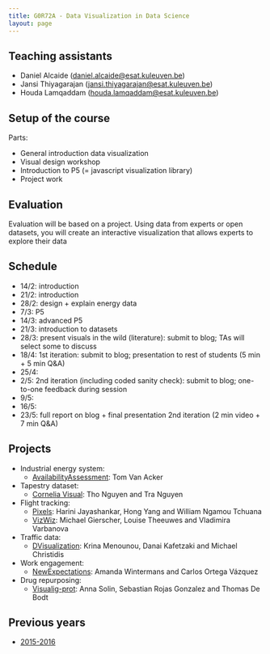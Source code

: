 ```yaml
---
title: G0R72A - Data Visualization in Data Science
layout: page
---
```

## Teaching assistants
* Daniel Alcaide (daniel.alcaide@esat.kuleuven.be)
* Jansi Thiyagarajan (jansi.thiyagarajan@esat.kuleuven.be)
* Houda Lamqaddam (houda.lamqaddam@esat.kuleuven.be)

## Setup of the course
Parts:

* General introduction data visualization
* Visual design workshop
* Introduction to P5 (= javascript visualization library)
* Project work

## Evaluation

Evaluation will be based on a project. Using data from experts or open datasets, you will create an interactive visualization that allows experts to explore their data

## Schedule

* 14/2: introduction
* 21/2: introduction
* 28/2: design + explain energy data
* 7/3: P5
* 14/3: advanced P5
* 21/3: introduction to datasets
* 28/3: present visuals in the wild (literature): submit to blog; TAs will select some to discuss
* 18/4: 1st iteration: submit to blog; presentation to rest of students (5 min + 5 min Q&A)
* 25/4: 
* 2/5: 2nd iteration (including coded sanity check): submit to blog; one-to-one feedback during session
* 9/5: 
* 16/5: 
* 23/5: full report on blog + final presentation 2nd iteration (2 min video + 7 min Q&A)

## Projects

* Industrial energy system:
  * [AvailabilityAssessment](https://availabilityassessment.wordpress.com/): Tom Van Acker
* Tapestry dataset:
  * [Cornelia Visual](https://corneliavisual.wordpress.com/): Tho Nguyen and Tra Nguyen
* Flight tracking:
  * [Pixels](http://visualsfordata.wordpress.com/): Harini Jayashankar, Hong Yang and William Ngamou Tchuana
  * [VizWiz](https://vizwizblog.wordpress.com/): Michael Gierscher, Louise Theeuwes and Vladimira Varbanova
* Traffic data:
  * [DVisualization](https://dvisualization.wordpress.com/): Krina Menounou, Danai Kafetzaki and Michael Christidis
* Work engagement:
  * [NewExpectations](http://newexpectationsdatavisualization.blogspot.be/): Amanda Wintermans and Carlos Ortega Vázquez
* Drug repurposing:
  * [Visualig-prot](https://visualigprot.wordpress.com/): Anna Solin, Sebastian Rojas Gonzalez and Thomas De Bodt

## Previous years

* [2015-2016]({{site.baseurl}}/teaching/g0w36a/2015/)